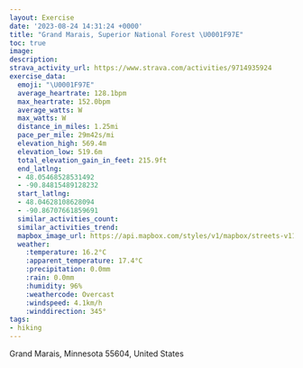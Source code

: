 ```yaml
---
layout: Exercise
date: '2023-08-24 14:31:24 +0000'
title: "Grand Marais, Superior National Forest \U0001F97E"
toc: true
image:
description:
strava_activity_url: https://www.strava.com/activities/9714935924
exercise_data:
  emoji: "\U0001F97E"
  average_heartrate: 128.1bpm
  max_heartrate: 152.0bpm
  average_watts: W
  max_watts: W
  distance_in_miles: 1.25mi
  pace_per_mile: 29m42s/mi
  elevation_high: 569.4m
  elevation_low: 519.6m
  total_elevation_gain_in_feet: 215.9ft
  end_latlng:
  - 48.05468528531492
  - -90.84815489128232
  start_latlng:
  - 48.04628108628094
  - -90.86707661859691
  similar_activities_count:
  similar_activities_trend:
  mapbox_image_url: https://api.mapbox.com/styles/v1/mapbox/streets-v11/static/path-5+787af2-1.0(%7BigdHfdriP_%40OEGIm%40%3F%7BAQaAy%40uCU%7DAeAkBg%40sBY_%40Yo%40GYUi%40EAIDM%40MXIBKAMMIOCY%40c%40Ci%40_%40i%40EIOs%40CWK_%40OcAGSG_A%40c%40GaA%3F%7B%40M%5BIgAIUA%5BKc%40KYk%40gA%5Dk%40UQo%40cAGGOE%5Da%40%5D%3FKWW%5BGOAI%40K%5Ci%40%3Fk%40Y_ACe%40%40c%40U%7DBFE%40B%3FE%40%40EBAF%3FK%5Bg%40Ke%40KSG%5DKQGs%40%5DeASuAM%5DGc%40GMO_%40MMKSKOc%40gAIGWa%40%5Dy%40CYSc%40Su%40YcCMu%40),pin-s-s+e5b22e(-90.86548,48.04782),pin-s-f+89ae00(-90.84890000000006,48.054259999999964)/auto/800x800?access_token=pk.eyJ1Ijoiam9zaGJlY2ttYW4iLCJhIjoiY205eWR2aDd1MWZ6djJrbXc4a3M0bWZleiJ9.XiG9OWkNcZk2QzjJbxLB4A
  weather:
    :temperature: 16.2°C
    :apparent_temperature: 17.4°C
    :precipitation: 0.0mm
    :rain: 0.0mm
    :humidity: 96%
    :weathercode: Overcast
    :windspeed: 4.1km/h
    :winddirection: 345°
tags:
- hiking
---
```

Grand Marais, Minnesota 55604, United States
